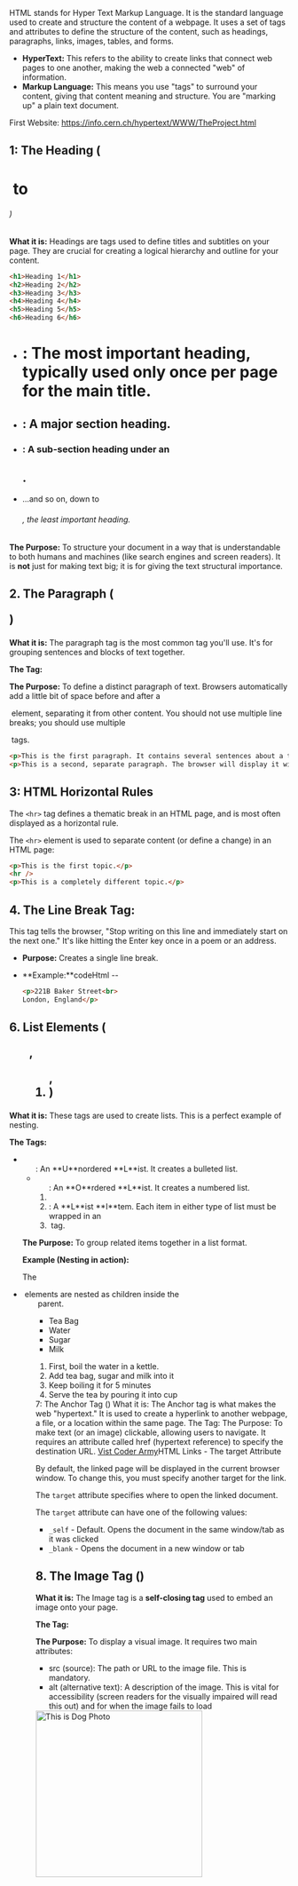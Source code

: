 HTML stands for Hyper Text Markup Language. It is the standard language used to create and structure the content of a webpage.
 It uses a set of tags and attributes to define the structure of the content, 
such as headings, paragraphs, links, images, tables, and forms.
- **HyperText:** This refers to the ability to create links that connect web pages to one another, making the web a connected "web" of information.
- **Markup Language:** This means you use "tags" to surround your content, giving that content meaning and structure. You are "marking up" a plain text document.

First Website: https://info.cern.ch/hypertext/WWW/TheProject.html

## 1: The Heading (<h1> to <h6>)

**What it is:** Headings are tags used to define titles and subtitles on your page. They are crucial for creating a logical hierarchy and outline for your content.

```html
<h1>Heading 1</h1>
<h2>Heading 2</h2>
<h3>Heading 3</h3>
<h4>Heading 4</h4>
<h5>Heading 5</h5>
<h6>Heading 6</h6>
```

- <h1>: The most important heading, typically used only once per page for the main title.
- <h2>: A major section heading.
- <h3>: A sub-section heading under an <h2>.
- ...and so on, down to <h6>, the least important heading.

**The Purpose:** To structure your document in a way that is understandable to both humans and machines (like search engines and screen readers). It is **not** just for making text big; it is for giving the text structural importance.

## 2. The Paragraph (<p>)

**What it is:** The paragraph tag is the most common tag you'll use. It's for grouping sentences and blocks of text together.

**The Tag:** <p>

**The Purpose:** To define a distinct paragraph of text. Browsers automatically add a little bit of space before and after a <p> element, separating it from other content. You should not use multiple line breaks; you should use multiple <p> tags.

```html
<p>This is the first paragraph. It contains several sentences about a topic.</p>
<p>This is a second, separate paragraph. The browser will display it with a space between it and the first one.</p>
```

## 3: HTML Horizontal Rules
The `<hr>` tag defines a thematic break in an HTML page, and is most often displayed as a horizontal rule.

The `<hr>` element is used to separate content (or define a change) in an HTML page:

```html
<p>This is the first topic.</p>
<hr />
<p>This is a completely different topic.</p>
```

## 4. The Line Break Tag: <br>

This tag tells the browser, "Stop writing on this line and immediately start on the next one." It's like hitting the Enter key once in a poem or an address.

- **Purpose:** Creates a single line break.
- **Example:**codeHtml
-- 
    
    ```html
    <p>221B Baker Street<br>
    London, England</p>
    ```
    

## 6. List Elements (<ul>, <ol>, <li>)

**What it is:** These tags are used to create lists. This is a perfect example of nesting.

**The Tags:**

- <ul>: An **U**nordered **L**ist. It creates a bulleted list.
- <ol>: An **O**rdered **L**ist. It creates a numbered list.
- <li>: A **L**ist **I**tem. Each item in either type of list must be wrapped in an <li> tag.

**The Purpose:** To group related items together in a list format.

**Example (Nesting in action):**

The <li> elements are nested as children inside the <ul> parent.
<ul>
  <li>Tea Bag</li>
  <li>Water</li>
  <li>Sugar</li>
  <li>Milk</li>
</ul>


<ol>
  <li>First, boil the water in a kettle.</li>
  <li>Add tea bag, sugar and milk into it</li>
  <li>Keep boiling it for 5 minutes </li>
  <li>Serve the tea by pouring it into cup</li>
</ol>
​
7: The Anchor Tag (<a>)
What it is: The Anchor tag is what makes the web "hypertext." It is used to create a hyperlink to another webpage, a file, or a location within the same page.
The Tag: <a>
The Purpose: To make text (or an image) clickable, allowing users to navigate. It requires an attribute called href (hypertext reference) to specify the destination URL.
<a href="https://www.coderarmy.in/">Vist Coder Army</a>
​
HTML Links - The target Attribute

By default, the linked page will be displayed in the current browser window. To change this, you must specify another target for the link.

The `target` attribute specifies where to open the linked document.

The `target` attribute can have one of the following values:

- `_self` - Default. Opens the document in the same window/tab as it was clicked
- `_blank` - Opens the document in a new window or tab

## 8. The Image Tag (<img>)

**What it is:** The Image tag is a **self-closing tag** used to embed an image onto your page.

**The Tag:** <img>

**The Purpose:** To display a visual image. It requires two main attributes:

- src (source): The path or URL to the image file. This is mandatory.
- alt (alternative text): A description of the image. This is vital for accessibility (screen readers for the visually impaired will read this out) and for when the image fails to load

<img src="https://cdn.britannica.com/16/234216-050-C66F8665/beagle-hound-dog.jpg" height="300px" width="300px" alt="This is Dog Photo">

















<!--  LF will be replaced by CRLF the next time Git touches it
git config --global core.autocrlf false -->